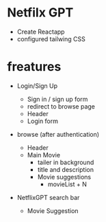# Netfilx GPT

- Create Reactapp
- configured tailwing CSS


# freatures
- Login/Sign Up
    - Sign in / sign up form
    - redirect to browse page
    - Header
    - Login form

- browse (after authentication)
    - Header
    - Main Movie
        - tailer in background
        - title and description
        - Movie suggestions
            - movieList + N

- NetflixGPT
    search bar
    - Movie Suggestion
